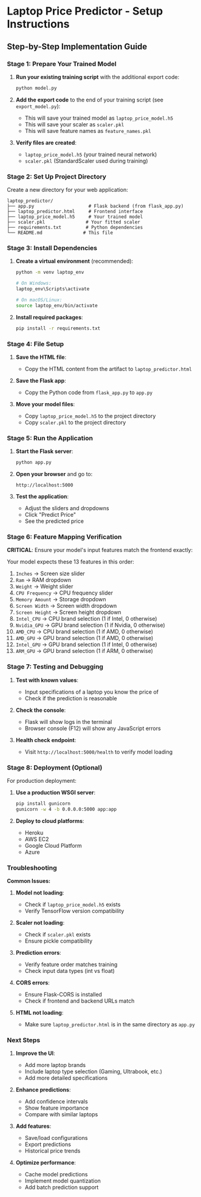 # Laptop Price Predictor - Setup Instructions

## Step-by-Step Implementation Guide

### Stage 1: Prepare Your Trained Model

1. **Run your existing training script** with the additional export code:
   ```bash
   python model.py
   ```
   
2. **Add the export code** to the end of your training script (see `export_model.py`):
   - This will save your trained model as `laptop_price_model.h5`
   - This will save your scaler as `scaler.pkl`
   - This will save feature names as `feature_names.pkl`

3. **Verify files are created**:
   - `laptop_price_model.h5` (your trained neural network)
   - `scaler.pkl` (StandardScaler used during training)


### Stage 2: Set Up Project Directory

Create a new directory for your web application:

```
laptop_predictor/
├── app.py                    # Flask backend (from flask_app.py)
├── laptop_predictor.html     # Frontend interface
├── laptop_price_model.h5     # Your trained model
├── scaler.pkl               # Your fitted scaler
├── requirements.txt         # Python dependencies
└── README.md               # This file
```

### Stage 3: Install Dependencies

1. **Create a virtual environment** (recommended):
   ```bash
   python -m venv laptop_env
   
   # On Windows:
   laptop_env\Scripts\activate
   
   # On macOS/Linux:
   source laptop_env/bin/activate
   ```

2. **Install required packages**:
   ```bash
   pip install -r requirements.txt
   ```

### Stage 4: File Setup

1. **Save the HTML file**:
   - Copy the HTML content from the artifact to `laptop_predictor.html`

2. **Save the Flask app**:
   - Copy the Python code from `flask_app.py` to `app.py`

3. **Move your model files**:
   - Copy `laptop_price_model.h5` to the project directory
   - Copy `scaler.pkl` to the project directory

### Stage 5: Run the Application

1. **Start the Flask server**:
   ```bash
   python app.py
   ```

2. **Open your browser** and go to:
   ```
   http://localhost:5000
   ```

3. **Test the application**:
   - Adjust the sliders and dropdowns
   - Click "Predict Price"
   - See the predicted price

### Stage 6: Feature Mapping Verification

**CRITICAL**: Ensure your model's input features match the frontend exactly:

Your model expects these 13 features in this order:
1. `Inches` → Screen size slider
2. `Ram` → RAM dropdown
3. `Weight` → Weight slider
4. `CPU Frequency` → CPU frequency slider
5. `Memory Amount` → Storage dropdown
6. `Screen Width` → Screen width dropdown
7. `Screen Height` → Screen height dropdown
8. `Intel_CPU` → CPU brand selection (1 if Intel, 0 otherwise)
9. `Nvidia_GPU` → GPU brand selection (1 if Nvidia, 0 otherwise)
10. `AMD_CPU` → CPU brand selection (1 if AMD, 0 otherwise)
11. `AMD_GPU` → GPU brand selection (1 if AMD, 0 otherwise)
12. `Intel_GPU` → GPU brand selection (1 if Intel, 0 otherwise)
13. `ARM_GPU` → GPU brand selection (1 if ARM, 0 otherwise)

### Stage 7: Testing and Debugging

1. **Test with known values**:
   - Input specifications of a laptop you know the price of
   - Check if the prediction is reasonable

2. **Check the console**:
   - Flask will show logs in the terminal
   - Browser console (F12) will show any JavaScript errors

3. **Health check endpoint**:
   - Visit `http://localhost:5000/health` to verify model loading

### Stage 8: Deployment (Optional)

For production deployment:

1. **Use a production WSGI server**:
   ```bash
   pip install gunicorn
   gunicorn -w 4 -b 0.0.0.0:5000 app:app
   ```

2. **Deploy to cloud platforms**:
   - Heroku
   - AWS EC2
   - Google Cloud Platform
   - Azure

### Troubleshooting

**Common Issues:**

1. **Model not loading**:
   - Check if `laptop_price_model.h5` exists
   - Verify TensorFlow version compatibility

2. **Scaler not loading**:
   - Check if `scaler.pkl` exists
   - Ensure pickle compatibility

3. **Prediction errors**:
   - Verify feature order matches training
   - Check input data types (int vs float)

4. **CORS errors**:
   - Ensure Flask-CORS is installed
   - Check if frontend and backend URLs match

5. **HTML not loading**:
   - Make sure `laptop_predictor.html` is in the same directory as `app.py`

### Next Steps

1. **Improve the UI**:
   - Add more laptop brands
   - Include laptop type selection (Gaming, Ultrabook, etc.)
   - Add more detailed specifications

2. **Enhance predictions**:
   - Add confidence intervals
   - Show feature importance
   - Compare with similar laptops

3. **Add features**:
   - Save/load configurations
   - Export predictions
   - Historical price trends

4. **Optimize performance**:
   - Cache model predictions
   - Implement model quantization
   - Add batch prediction support